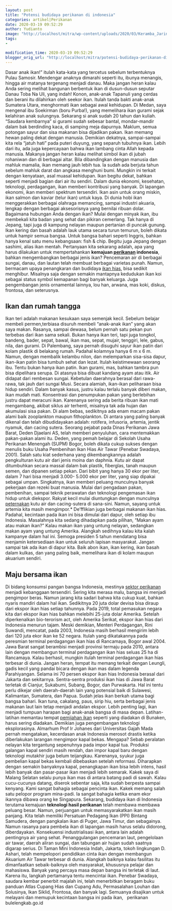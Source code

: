 ```yaml
---
layout: post
title: "Potensi budidaya perikanan di indonesia"
categories: artikel|Perikanan
date: 2020-03-19 09:52:29
author: Yudianto
image: "http://localhost/mitra/wp-content/uploads/2020/03/Keramba_Jaring_Apung_1200x800.jpg"
tags:
- 

modification_time: 2020-03-19 09:52:29
blogger_orig_url: "http://localhost/mitra/potensi-budidaya-perikanan-di.html"
---
```


Dasar anak ikan!” itulah kata-kata yang tercetus sebelum terbentuknya Pulau Samosir. Mendengar anaknya dimarahi seperti itu, ibunya menangis, hingga air matanya tergenang menjadi danau. Maka jangan heran kalau Anda sering melihat bangunan berbentuk ikan di dusun-dusun seputar Danau Toba Na Uli, yang indah! Konon, anak-anak Tapanuli yang cerdas dan berani itu dilahirkan oleh seekor ikan. Itulah tanda bakti anak-anak Sumatera Utara, menghormati ikan sebagai awal kehidupan.
Di Medan, saya mengenal ibu Soekirman (boru Purba!), yang memelihara ikan gurami sejak kelahiran anak sulungnya. Sekarang si anak sudah 20 tahun dan kuliah. “Saudara kembarnya” si gurami sudah sebesar bantal, mondar-mandir dalam bak berdinding kaca, di samping meja dapurnya. Maklum, semua potongan sayur dan sisa makanan bisa dijadikan pakan.
Ikan memang hewan paling dekat dengan manusia. Demikian dekatnya, sampai-sampai kita rela “jatuh hati” pada puteri duyung, yang separuh tubuhnya ikan. Lebih dari itu, ada juga kepercayaan bahwa ikan lambang cinta Allah kepada manusia. Makanya jangan heran kalau melihat simbol ikan di jubah rohaniwan dan di berbagai altar.
Bila dibandingkan dengan manusia dan mahluk mamalia, ikan memang jauh lebih tua. Ia sudah ada berjuta tahun sebelum mahluk darat dan angkasa menghuni bumi. Mungkin ini terkait dengan kenyataan, asal muasal kehidupan. Ikan begitu dekat, bahkan seperti menjadi bagian dari air itu sendiri.
Dalam dunia ekonomi, kesehatan, teknologi, perdagangan, ikan memberi kontribusi yang banyak. Di lapangan ekonomi, ikan memberi spektrum tersendiri. Ikan asin untuk orang miskin, ikan salmon dan kaviar (telur ikan) untuk kaya. Di dunia hobi ikan menggerakkan berbagai olahraga memancing, sampai industri akuaria, lengkap dengan berbagai aksesorisnya yang bernilai ribuan dolar.
Bagaimana hubungan Anda dengan ikan? Mulai dengan minyak ikan, ibu membekali kita badan yang sehat dan pikiran cemerlang. Tak hanya di Jepang, tapi juga di kampung nelayan maupun pertanian di puncak gunung. Ikan kering dan basah adalah lauk utama secara turun temurun, boleh dikata untuk hampir semua bangsa. Untuk bangsa bahari seperti Inggris, bahkan hanya kenal satu menu kebangsaan: fish &amp; chip. Begitu juga Jepang dengan sashimi, alias ikan mentah.
Pertanyaan kita sekarang adalah, apa yang harus dilakukan untuk mempertahankan <strong>kemajuan <a class="wpil_keyword_link " title="perikanan" href="http://127.0.0.1/mitra/perikanan" data-wpil-keyword-link="linked">perikanan</a> indonesia</strong>, bahkan mengembangkan berbagai jenis ikan? Pencemaran air di berbagai sungai, danau, dan lautan telah membuat berbagai varietas punah. Namun, bermacam upaya penangkaran dan budidaya <a class="wpil_keyword_link " title="ikan hias" href="http://127.0.0.1/mitra/ikan-hias" data-wpil-keyword-link="linked">ikan hias</a>, bisa sedikit menghibur. Misalnya saja dengan semakin mantapnya kedudukan ikan koi sebagai status symbol kemapanan bagi banyak keluarga. Juga pengembangan jenis ornamental lainnya, lou han, arwana, mas koki, diskus, frontosa, dan seterusnya.
<h2>Ikan dan rumah tangga</h2>
Ikan teri adalah makanan kesukaan saya semenjak kecil. Sebelum belajar membeli permen,terbiasa disuruh membeli “anak-anak ikan” yang akan saya makan. Rasanya, sampai dewasa, belum pernah satu pekan pun terbebas dari ikan sama sekali. Bukan hanya ikan teri, tapi juga tongkol, bandeng, bader, sepat, bawal, ikan mas, sepat, mujair, tenggiri, lele, gabus, nila, dan gurami.
Di Palembang, saya pernah disuguhi sayur ikan patin dari kolam plastik di belakang rumah. Padahal kolamnya hanya 6 m x 6 m. Namun, dengan membalik kelambu nilon, dan melemparkan sisa-sisa dapur, ikan-ikan patin bisa tumbuh sehat dan lezat.
Itulah keistimewaan seorang ibu. Tentu bukan hanya ikan patin. Ikan gurami, mas, bahkan tambra pun bisa dipelihara serupa. Di atasnya bisa dibuat kandang ayam atau itik. Air didapat dari rembesan sungai. Kebetulan daerahnya berasal dari rawa-rawa, tak jauh dari sungai Musi.
Secara alamiah, ikan-ikan peliharaan bisa hidup sendiri. Dalam banyak kasus, justru kalau terlalu banyak diberi makan, ikan mudah mati. Konsentrasi dan penumpukan pakan yang berlebihan justru dapat meracuni ikan. Karenanya sering ada berita ribuan ikan mati mengambang, akibat siklus air terhenti, misalnya tak ada hujan dan akumulasi sisa pakan.
Di alam bebas, sedikitnya ada enam macam pakan alami baik zooplankton maupun fithoplankton. Di antara yang paling banyak dikenal dan telah dibudidayakan adalah: rotifera, infusoria, artemia, jentik nyamuk, dan cacing sutera.
Seorang pejabat pada Dinas Perikanan Jawa Barat, Deden Djaelani AS, telah memberi penyuluhan, cara mentemakkan pakan-pakan alami itu.
Deden, yang pemah belajar di Sekolah Usaha Perikanan Menengah (SUPM) Bogor, boleh dikata cukup sukses dengan menulis buku Usaha Pembenihan Ikan Hias Air Tawar (Penebar Swadaya, 2001). Salah satu kiat sederhana yang dikembangkannya adalah pengkulturan kutu air dari jenis moina dan daphnia. Kutu air dapat ditumbuhkan secara massal dalam bak plastik, fiberglas, tanah maupun semen, dan dipanen setiap pekan. Dari bibit yang hanya 30 ekor per liter, dalam 7 hari bisa menjadi 3.000- 5.000 ekor per liter, yang siap dipakai sebagai umpan.
Singkatnya, ikan memberi peluang munculnya banyak pekerjaan dan rezeki buat manusia. Mulai dari pengadaan pakan, pembenihan, sampai teknik perawatan dan teknologi pengemasan ikan hidup untuk diekspor. Rakyat kecil mulai diuntungkan dengan munculnya <a class="wpil_keyword_link " title="peternakan" href="http://127.0.0.1/mitra/peternakan" data-wpil-keyword-link="linked">peternakan</a> kutu air dan cacing-sutera di sana-sini. Namun, sayang untuk artemia kita masih mengimpor.* De’fflikian juga berbagai makanan ikan hias. Padahal, kecintaan pada ikan ini bisa dimulai dari dapur, oleh setiap ibu Indonesia.
Masalahnya kita sedang dihadapkan pada pilihan, “Makan ayam atau makan ikan?” Kalau makan ikan yang untung nelayan, sedangkan makan ayam yang untung Amerika. Alangkah sedihnya kalau kita kalah kampanye dalam hal ini. Semoga presiden 5 tahun mendatang bisa menjamin ketersediaan ikan untuk seluruh lapisan masyarakat. Jangan sampai tak ada ikan di dapur kita. Baik abon ikan, ikan kering, ikan basah dalam kulkas, dan yang paling baik, memelihara ikan di kolam maupun akuarium sendiri.
<h2>Maju bersama ikan</h2>
Di bidang konsumsi pangan bangsa Indonesia, mestinya <a href="http://127.0.0.1/mitra/perikanan">sektor perikanan</a> menjadi kebanggaan tersendiri. Sering kita merasa malu, bangsa ini menjadi pengimpor beras. Namun jarang kita sadari bahwa kita cukup kuat, bahkan nyaris mandiri dalam hal ikan. Sedikitnya 20 juta dolar devisa bisa diraup dari ekspor ikan hias setiap tahunnya.
Pada 2019, total pemasukan negara kita dari ekspor ikan hias bahkan melebihi 25-juta dolar Amerika. Setelah diperkenalkan bio-terorism act, oleh Amerika Serikat, ekspor ikan hias dari Indonesia menurun tajam. Meski demikian, Menteri Perdagangan, Rini Suwandi, mencatat, pada 2003, Indonesia masih berhasil mengirim lebih dari 120 juta ekor ikan ke 52 negara.
Itulah yang dikatakannya pada peresmian terminal perdagangan ikan hias di Rancamaya, Bogor awal 2004. Jawa Barat sangat berambisi menjadi provinsi termaju pada 2010, antara lain dengan membangun terminal perdagangan ikan hias seluas 25 ha di Rancamaya. Kalau berhasil, mungkin itulah terminal perdagangan ikan hias terbesar di dunia. Jangan heran, tempat itu memang terkait dengan Leungli, gadis kecil yang pandai bicara dengan ikan mas dalam legenda Parahiyangan.
Selama ini 70 persen ekspor ikan hias Indonesia berasal dari Jakarta dan sekitarnya. Sentra-sentra produksi ikan hias di Jawa Barat terletak di Cianjur, Sukabumi, Subang, Bogor, dan Purwakarta. Hal ini tentu perlu dikejar oleh daerah-daerah lain yang potensial baik di Sulawesi, Kalimantan, Sumatera, dan Papua.
Sudah jelas ikan berkah utama bagi bangsa bahari. Ikan tuna, cakalang, paus, sirip hiu, serta berbagai jenis makanan laut lain tetap menjadi andalan ekspor. Lebih penting lagi, ikan menjadi tumpuan harapan bagi anak-anak bangsa di masa depan. Latihan-latihan memantau tempat <a href="http://127.0.0.1/mitra/kiat-hobiis-cetak-cupang-jawara.html">pemijahan ikan</a> seperti yang diadakan di Bunaken, harus sering diadakan. Demikian juga pengembangan teknologi eksplorasinya.
Almarhum Prof Ir Johanes dari Universitas Gajah Mada pernah mengatakan, kecerdasan anak Indonesia merosot drastis ketika diberlakukan larangan mengimpor kapal bekas. Mengapa? Sebab peralatan nelayan kita tergantung sepenuhnya pada impor kapal tua. Produksi galangan kapal sendiri masih rendah, dan impor kapal baru dengan teknologi mutakhir juga belum teijangkau.
Karenanya, syukur juga pembelian kapal bekas kembali dibebaskan setelah reformasi. Diharapkan dengan semakin banyaknya kapal, penangkapan ikan bisa lebih intens, hasil lebih banyak dan pasar-pasar ikan menjadi lebih semarak. Kakek saya di Malang Selatan selalu punya ikan mas di antara batang padi di sawah. Kalau cucu-cucunya datang, diserok sebentar saja, kita sudah berpesta sampai kenyang. Kami sangat bahagia sebagai pencinta ikan. Kakek memang salah satu pelopor program mina-padi. Ia sangat bahagia ketika enam ekor ikannya dibawa orang ke Singapura.
Sekarang, budidaya ikan di Indonesia terutama kemajuan <strong>teknologi hasil perikanan</strong> telah membawa membawa peluang besar. Namun, perjuangan untuk memasyarakatkan ikan masih panjang. Kita telah memiliki Persatuan Pedagang Ikan (PPI) Bintang Samudera, dengan pangkalan ikan di Puger, Jawa Timur, dan sebagainya. Namun rasanya para pembela ikan di lapangan masih harus selalu didorong, diberdayakan.
Konsekuensi industrialisasi ikan, antara lain adalah pentingnya air yang sehat. Penanggulangan pencemaran laut, pengelolaan air tawar, daerah aliran sungai, dan tabungan air hujan sudah saatnya digarap serius. Di Taman Mini Indonesia Indah, Jakarta, tokoh lingkungan D. Ashari, telah mempelopori pendidikan cinta ikan dengan membangun Akuarium Air Tawar terbesar di dunia. Alangkah baiknya kalau fasilitas itu dimanfaatkan sebaik-baiknya oleh masyarakat, khususnya pelajar dan mahasiswa.
Banyak yang percaya masa depan bangsa ini terletak di laut. Karena itu, langkah pertamanya tentu mencintai ikan. Penebar Swadaya, saudara kembar penerbit majalah ini, telah menerbitkan beragam buku panduan Atlas Cupang Hias dan Cupang Adu, Permasalahan Louhan dan Solusinya, Ikan Siklid, Frontosa, dan banyak lagi. Semuanya disajikan untuk melayani dan memupuk kecintaan bangsa ini pada ikan,
&nbsp;
perikanan bulelengkab.go.id
